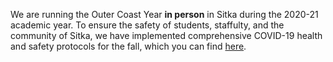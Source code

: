 We are running the Outer Coast Year **in person** in Sitka during the 2020-21 academic year. To ensure the safety of students, staffulty, and the community of Sitka, we have implemented comprehensive COVID-19 health and safety protocols for the fall, which you can find [here](https://docs.google.com/document/d/1c6vBOJW3hXhmZJ_7-gD7_-ovaXeE1p-rHnhfHEx6CmI/edit).
